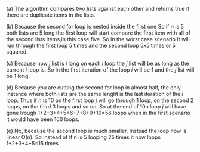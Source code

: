 (a) The algorithm compares two lists against each other and returns true if there are duplicate items in the lists.

(b) Because the second for loop is nested inside the first one
So if *n* is 5 both lists are 5 long the first loop will start compare the first item with all of the second lists items,in this case five.
So in the worst case scenario It will run through the first loop 5 times and the second loop 5x5 times or 5 squared.

(c) Because now *j* list is *i* long on each *i* loop the *j* list will be as long as the current *i* loop is. 
So in the first iteration of the loop *i* will be 1 and the *j* list will be 1 long.

(d) Because you are cutting the second for loop in almost half, the only instance where both lists are the same lenght is the last iteration of the *i* loop.
Thus if *n* is 10 on the first loop *j* will go through 1 loop, on the second 2 loops, on the third 3 loops and so on. So at the end of 10n loop
*j* will have gone trough 1+2+3+4+5+6+7+8+9+10=56 loops when in the first scenario it would have been 100 loops.

(e) No, because the second loop is much smaller. Instead the loop now is linear O(n). So instead of if n is 5 looping 25 times it now loops 1+2+3+4+5=15 times
